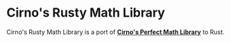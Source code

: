# Cirno's Rusty Math Library

Cirno's Rusty Math Library is a port of [**Cirno's Perfect Math Library**][cpml] to Rust.

[cpml]: https://github.com/excessive/cpml

